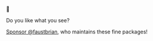 :wave:

Do you like what you see?

[Sponsor @faustbrian](https://github.com/sponsors/faustbrian), who maintains these fine packages!
